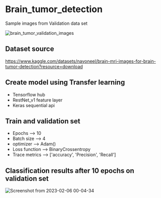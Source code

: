 # Brain_tumor_detection

Sample images from Validation data set

![brain_tumor_validation_images](https://user-images.githubusercontent.com/23450113/216850715-89dcbf76-fc84-4ed1-bafb-174b94903b2e.png)


## Dataset source 
https://www.kaggle.com/datasets/navoneel/brain-mri-images-for-brain-tumor-detection?resource=download


## Create model using Transfer learning
- Tensorflow hub
- RestNet_v1 feature layer
- Keras sequential api

## Train and validation set

- Epochs          --> 10
- Batch size      --> 4
- optimizer       --> Adam()
- Loss function   --> BinaryCrossentropy
- Trace metrics   --> ['accuracy', 'Precision', 'Recall']


## Classification results **after 10 epochs on validation set** 

![Screenshot from 2023-02-06 00-04-34](https://user-images.githubusercontent.com/23450113/216851078-6d1069c9-b338-4d2c-8bfb-b3003067ad90.png)
